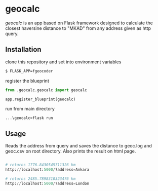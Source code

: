 # geocalc

*geocalc* is an app based on Flask framework designed to calculate the closest haversine distance to "MKAD" from any address given as http query.


## Installation

clone this repository and set into environment variables
```bash
$ FLASK_APP=fgeocoder
```

register the blueprint
```python
from .geocalc.geocalc import geocalc

app.register_blueprint(geocalc)
```

run from main directory
```
...\geocalc>flask run
```

## Usage

Reads the address from query and saves the distance to geoc.log and geoc.csv on root directory. Also prints the result on html page.
```python

# returns 1776.8430545711326 km
http://localhost:5000/?address=Ankara

# returns 2485.7898310323476 km
http://localhost:5000/?address=London
```
